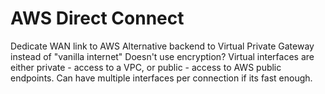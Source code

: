 # AWS Direct Connect

Dedicate WAN link to AWS
Alternative backend to Virtual Private Gateway instead of "vanilla internet"
Doesn't use encryption?
Virtual interfaces are either private - access to a VPC, or public - access to AWS public endpoints. Can have multiple interfaces per connection if its fast enough.
